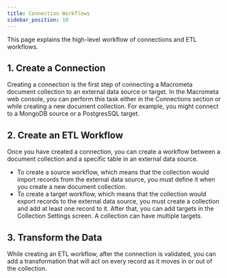 ```yaml
---
title: Connection Workflows
sidebar_position: 10
---
```


This page explains the high-level workflow of connections and ETL workflows.

## 1. Create a Connection

Creating a connection is the first step of connecting a Macrometa document collection to an external data source or target. In the Macrometa web console, you can perform this task either in the Connections section or while creating a new document collection. For example, you might connect to a MongoDB source or a PostgresSQL target.

## 2. Create an ETL Workflow

Once you have created a connection, you can create a workflow between a document collection and a specific table in an external data source.

- To create a source workflow, which means that the collection would import records from the external data source, you must define it when you create a new document collection.
- To create a target workflow, which means that the collection would export records to the external data source, you must create a collection and add at least one record to it. After that, you can add targets in the Collection Settings screen. A collection can have multiple targets.

## 3. Transform the Data

While creating an ETL workflow, after the connection is validated, you can add a transformation that will act on every record as it moves in or out of the collection.
